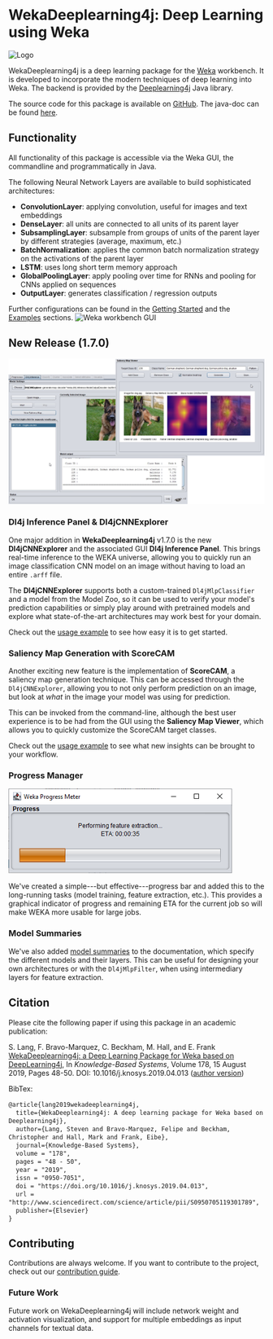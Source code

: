 # WekaDeeplearning4j: Deep Learning using Weka
![Logo](img/Weka_3_full.png)

WekaDeeplearning4j is a deep learning package for the [Weka](https://www.cs.waikato.ac.nz/ml/weka/index.html) workbench. It is developed to incorporate the modern techniques of deep learning into Weka. The backend is provided by the [Deeplearning4j](https://deeplearning4j.org/) Java library. 

The source code for this package is available on [GitHub](https://github.com/Waikato/wekaDeeplearning4j). The java-doc can be found [here](https://waikato.github.io/wekaDeeplearning4j/).

## Functionality
All functionality of this package is accessible via the Weka GUI, the commandline and programmatically in Java.

The following Neural Network Layers are available to build sophisticated architectures:
 
- **ConvolutionLayer**: applying convolution, useful for images and text embeddings
- **DenseLayer**: all units are connected to all units of its parent layer
- **SubsamplingLayer**: subsample from groups of units of the parent layer by different strategies (average, maximum, etc.)
- **BatchNormalization**: applies the common batch normalization strategy on the activations of the parent layer
- **LSTM**: uses long short term memory approach
- **GlobalPoolingLayer**: apply pooling over time for RNNs and pooling for CNNs applied on sequences
- **OutputLayer**: generates classification / regression outputs

Further configurations can be found in the [Getting Started](user-guide/getting-started.md) and the [Examples](examples) sections.
![Weka workbench GUI](img/gui.png)

## New Release (1.7.0)

![Dl4jCNNExplorer and Saliency map generation](img/releases/1.7.0/GUI.jpg)

### Dl4j Inference Panel & Dl4jCNNExplorer
One major addition in **WekaDeeplearning4j** v1.7.0 is the new **Dl4jCNNExplorer** and the 
associated GUI **Dl4j Inference Panel**. This brings real-time inference to the WEKA universe, 
allowing you to quickly run an image classification CNN model on an image without having to 
load an entire `.arff` file.

The **Dl4jCNNExplorer** supports both a custom-trained `Dl4jMlpClassifier` and a model from 
the Model Zoo, so it can be used to verify your model's prediction capabilities 
or simply play around with pretrained models and explore what state-of-the-art 
architectures may work best for your domain.

Check out the [usage example](examples/inference.md) 
to see how easy it is to get started.

### Saliency Map Generation with ScoreCAM
Another exciting new feature is the implementation of **ScoreCAM**, a saliency map generation technique. 
This can be accessed through the `Dl4jCNNExplorer`, allowing you to not only perform prediction on an image, 
but look at *what* in the image your model was using for prediction.

This can be invoked from the command-line, although the best user experience is to be had from the GUI using the 
**Saliency Map Viewer**, which allows you to quickly customize the ScoreCAM target classes.

Check out the [usage example](examples/inference.md#saliency-map-generation) 
to see what new insights can be brought to your workflow.

### Progress Manager

![Progress Manager](./img/releases/1.7.0/ProgressManager.png)

We've created a simple---but effective---progress bar and added this to the long-running tasks 
(model training, feature extraction, etc.). This provides a graphical indicator of progress and remaining 
ETA for the current job so will make WEKA more usable for large jobs.

### Model Summaries

We've also added [model summaries](user-guide/model-zoo.md#model-summaries) 
to the documentation, which specify the different models and their layers. This can be useful for designing 
your own architectures or with the `Dl4jMlpFilter`, when using intermediary layers for feature extraction.

## Citation

Please cite the following paper if using this package in an academic publication:

S. Lang, F. Bravo-Marquez, C. Beckham, M. Hall, and E. Frank  [WekaDeeplearning4j: a Deep Learning Package for Weka based on  DeepLearning4j](https://www.sciencedirect.com/science/article/pii/S0950705119301789),  In *Knowledge-Based Systems*, Volume 178, 15 August 2019, Pages 48-50. DOI: 10.1016/j.knosys.2019.04.013  ([author version](https://felipebravom.com/publications/WDL4J_KBS2019.pdf))

BibTex:

```
@article{lang2019wekadeeplearning4j,
  title={WekaDeeplearning4j: A deep learning package for Weka based on Deeplearning4j},
  author={Lang, Steven and Bravo-Marquez, Felipe and Beckham, Christopher and Hall, Mark and Frank, Eibe},
  journal={Knowledge-Based Systems},
  volume = "178",
  pages = "48 - 50",
  year = "2019",
  issn = "0950-7051",
  doi = "https://doi.org/10.1016/j.knosys.2019.04.013",
  url = "http://www.sciencedirect.com/science/article/pii/S0950705119301789",
  publisher={Elsevier}
}
```

## Contributing
Contributions are always welcome. If you want to contribute to the project, check out our [contribution guide](https://github.com/Waikato/wekaDeeplearning4j/blob/master/CONTRIBUTING.md).

### Future Work
Future work on WekaDeeplearning4j will include network weight and activation visualization, and support for multiple embeddings as input channels for textual data.
